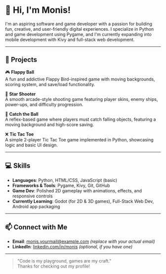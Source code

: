 # 👋 Hi, I'm Monis!

I'm an aspiring software and game developer with a passion for building fun, creative, and user-friendly digital experiences. I specialize in Python and game development using Pygame, and I'm currently expanding into mobile development with Kivy and full-stack web development.

---

## 🚀 Projects

🎮 **Flappy Ball**  
A fun and addictive Flappy Bird-inspired game with moving backgrounds, scoring system, and save/load functionality.

🚀 **Star Shooter**  
A smooth arcade-style shooting game featuring player skins, enemy ships, power-ups, and difficulty progression.

🧠 **Catch the Ball**  
A reflex-based game where players must catch falling objects, featuring a moving background and high-score saving.

❌ **Tic Tac Toe**  
A simple 2-player Tic Tac Toe game implemented in Python, showcasing logic and basic UI design.

---

## 💻 Skills
- **Languages**: Python, HTML/CSS, JavaScript (basic)
- **Frameworks & Tools**: Pygame, Kivy, Git, GitHub
- **Game Dev**: Polished 2D gameplay with animations, effects, and responsive controls
- **Currently Learning**: Godot (for 2D & 3D games), Full-Stack Web Dev, Android app packaging

---

## 📫 Connect with Me
- **Email**: monis.yourmail@example.com *(replace with your actual email)*
- **LinkedIn**: [linkedin.com/in/monis](https://linkedin.com) *(optional, if you have one)*

---

> "Code is my playground, games are my craft."  
Thanks for checking out my profile!
